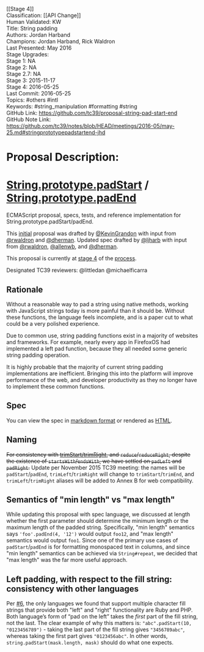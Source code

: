 [[Stage 4]]<br>Classification: [[API Change]] <br>Human Validated: KW<br>Title: String padding<br>Authors: Jordan Harband<br>Champions: Jordan Harband, Rick Waldron<br>Last Presented: May 2016<br>Stage Upgrades:<br>Stage 1: NA  
Stage 2: NA  
Stage 2.7: NA  
Stage 3: 2015-11-17  
Stage 4: 2016-05-25<br>Last Commit: 2016-05-25<br>Topics: #others #intl<br>Keywords: #string_manipulation #formatting #string<br>GitHub Link: https://github.com/tc39/proposal-string-pad-start-end <br>GitHub Note Link: https://github.com/tc39/notes/blob/HEAD/meetings/2016-05/may-25.md#stringprototypepadstartend-jhd
# Proposal Description:
# [String.prototype.padStart](https://github.com/es-shims/String.prototype.padStart) / [String.prototype.padEnd](https://github.com/es-shims/String.prototype.padEnd)
ECMAScript proposal, specs, tests, and reference implementation for String.prototype.padStart/padEnd.

This [initial](http://wiki.ecmascript.org/doku.php?id=strawman:string_padding) proposal was drafted by [@KevinGrandon](https://github.com/kevingrandon) with input from [@rwaldron](https://github.com/rwaldron) and [@dherman](https://github.com/dherman).
Updated spec drafted by [@ljharb](https://github.com/ljharb) with input from [@rwaldron](https://github.com/rwaldron), [@allenwb](https://github.com/allenwb), and [@dherman](https://github.com/dherman).

This proposal is currently at [stage 4](https://github.com/tc39/proposals/blob/master/finished-proposals.md) of the [process](https://tc39.github.io/process-document/).

Designated TC39 reviewers: @littledan @michaelficarra

## Rationale
Without a reasonable way to pad a string using native methods, working with JavaScript strings today is more painful than it should be. Without these functions, the language feels incomplete, and is a paper cut to what could be a very polished experience.

Due to common use, string padding functions exist in a majority of websites and frameworks. For example, nearly every app in FirefoxOS had implemented a left pad function, because they all needed some generic string padding operation.

It is highly probable that the majority of current string padding implementations are inefficient. Bringing this into the platform will improve performance of the web, and developer productivity as they no longer have to implement these common functions.

## Spec
You can view the spec in [markdown format](spec.md) or rendered as [HTML](http://tc39.github.io/proposal-string-pad-start-end/).

## Naming
~~For consistency with [trimStart/trimRight](https://github.com/sebmarkbage/ecmascript-string-left-right-trim), and `reduce`/`reduceRight`, despite the existence of `startsWith`/`endsWith`, we have settled on `padLeft` and `padRight`.~~
Update per November 2015 TC39 meeting: the names will be `padStart`/`padEnd`, `trimLeft`/`trimRight` will change to `trimStart`/`trimEnd`, and `trimLeft`/`trimRight` aliases will be added to Annex B for web compatibility.

## Semantics of "min length" vs "max length"
While updating this proposal with spec language, we discussed at length whether the first parameter should determine the minimum length or the maximum length of the padded string. Specifically, "min length" semantics says `'foo'.padEnd(4, '12')` would output `foo12`, and "max length" semantics would output `foo1`. Since one of the primary use cases of `padStart`/`padEnd` is for formatting monospaced text in columns, and since "min length" semantics can be achieved via `String#repeat`, we decided that "max length" was the far more useful approach.

## Left padding, with respect to the fill string: consistency with other languages
Per [#6](https://github.com/tc39/proposal-string-pad-start-end/issues/6), the only languages we found that support multiple character fill strings that provide both "left" and "right" functionality are Ruby and PHP. Both language’s form of “pad on the left” takes the *first* part of the fill string, not the last. The clear example of why this matters is: `"abc".padStart(10, "0123456789")` - taking the last part of the fill string gives `"3456789abc"`, whereas taking the first part gives `"0123456abc"`. In other words, `string.padStart(mask.length, mask)` should do what one expects.
<br>